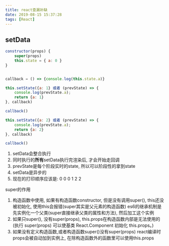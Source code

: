 ```yaml
---
title: react查漏补缺
date: 2019-08-15 15:37:28
tags: [React]
---
```


## setData

```js
constructor(props) {
    super(props)
    this.state = { a: 0 }
}


callback = () => {console.log(this.state.a)}

this.setState({a: 1} 或者 (prevState) => {
    console.log(prevState.a);
    return {a: 1}
}, callback)

callback()

this.setState({a: 2} 或者 (prevState) => {
    console.log(prevState.a);
    return {a: 2}
}, callback)

callback()

```

1. setData会整合执行
2. 同时执行的**所有**setData执行完渲染后, 才会开始走回调
3. prevState是每个阶段实时的state, 所以可以阶段性的拿到state
4. setData是异步的
5. 现在的打印顺序应该是: 0 0 0 1 2 2




super的作用

1. 构造函数中使用, 如果有构造函数constructor, 但是没有调用super(), this还没被初始化, 使用this会报错(super其实是父元素的构造函数)  es6的继承机制是先实例化一个父类(super直接继承父类的属性和方法), 然后加工这个实例
2. 如果只super(), 没有super(props), this.props在构造函数内部是无法使用的(执行 super(props) 可以使基类 React.Component 初始化 this.props。)
3. 如果没有定义构造函数,或者构造函数super()没有super(props) react编译时props会被自动加到实例上, 在除构造函数外的函数里可以使用this.props